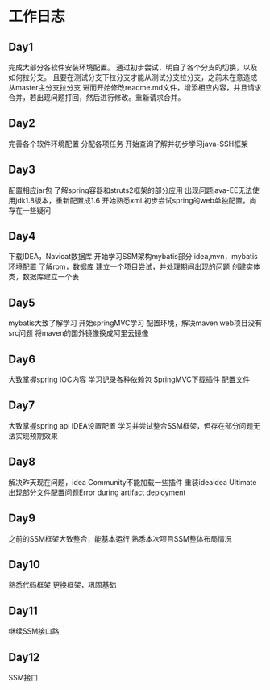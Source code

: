 # 工作日志

## Day1
完成大部分各软件安装环境配置。
通过初步尝试，明白了各个分支的切换，以及如何拉分支。
且要在测试分支下拉分支才能从测试分支拉分支，之前未在意造成从master主分支拉分支
进而开始修改readme.md文件，增添相应内容，并且请求合并，若出现问题打回，然后进行修改。重新请求合并。

## Day2
完善各个软件环境配置
分配各项任务 
开始查询了解并初步学习java-SSH框架 

## Day3
配置相应jar包
了解spring容器和struts2框架的部分应用
出现问题java-EE无法使用jdk1.8版本，重新配置成1.6
开始熟悉xml
初步尝试spring的web单独配置，尚存在一些疑问
 
 ## Day4
 下载IDEA，Navicat数据库
 开始学习SSM架构mybatis部分
 idea,mvn，mybatis环境配置
 了解rom，数据库
 建立一个项目尝试，并处理期间出现的问题
 创建实体类，数据库建立一个表
 
  ## Day5
  mybatis大致了解学习
  开始springMVC学习
  配置环境，解决maven web项目没有src问题
  将maven的国外镜像换成阿里云镜像
  
  ## Day6
  
  大致掌握spring IOC内容
  学习记录各种依赖包
  SpringMVC下载插件
  配置文件

  ## Day7
  大致掌握spring api
  IDEA设置配置
  学习并尝试整合SSM框架，但存在部分问题无法实现预期效果
  
  ## Day8
  解决昨天现在问题，idea Community不能加载一些插件
  重装ideaidea Ultimate
  出现部分文件配置问题Error during artifact deployment

  
 ## Day9
 之前的SSM框架大致整合，能基本运行
 熟悉本次项目SSM整体布局情况
 
 ## Day10
 熟悉代码框架
 更换框架，巩固基础
 ## Day11
 继续SSM接口路 
## Day12
 SSM接口
